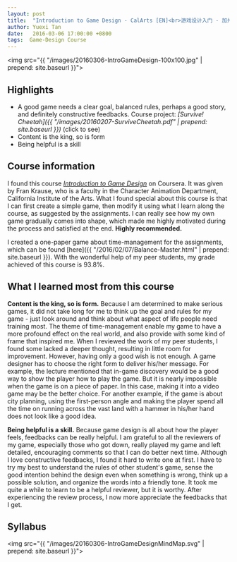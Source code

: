 ```yaml
---
layout: post
title:  "Introduction to Game Design - CalArts [EN]<br>游戏设计入门 - 加州艺术学院 [英文]"
author: Yuexi Tan
date:   2016-03-06 17:00:00 +0800
tags:  Game-Design Course
---
```


<img src="{{ "/images/20160306-IntroGameDesign-100x100.jpg" | prepend: site.baseurl }}">

## Highlights

+ A good game needs a clear goal, balanced rules, perhaps a good story, and definitely constructive feedbacks. Course project: *[Survive! Cheetah]({{ "/images/20160207-SurviveCheetah.pdf" | prepend: site.baseurl }})* (click to see)
+ Content is the king, so is form
+ Being helpful is a skill

## Course information

I found this course *[Introduction to Game Design](https://www.coursera.org/learn/game-design)* on Coursera. It was given by Fran Krause, who is a faculty in the Character Animation Department, California Institute of the Arts. What I found special about this course is that I can first create a simple game, then modify it using what I learn along the course, as suggested by the assignments. I can really see how my own game gradually comes into shape, which made me highly motivated during the process and satisfied at the end. **Highly recommended.**

I created a one-paper game about time-management for the assignments, which can be found [here]({{ "/2016/02/07/Balance-Master.html" | prepend: site.baseurl }}). With the wonderful help of my peer students, my grade achieved of this course is 93.8%.

## What I learned most from this course

**Content is the king, so is form.** Because I am determined to make serious games, it did not take long for me to think up the goal and rules for my game - just look around and think about what aspect of life people need training most. The theme of time-management enable my game to have a more profound effect on the real world, and also provide with some kind of frame that inspired me. When I reviewed the work of my peer students, I found some lacked a deeper thought, resulting in little room for improvement. However, having only a good wish is not enough. A game designer has to choose the right form to deliver his/her message. For example, the lecture mentioned that in-game discovery would be a good way to show the player how to play the game. But it is nearly impossible when the game is on a piece of paper. In this case, making it into a video game may be the better choice. For another example, if the game is about city planning, using the first-person angle and making the player spend all the time on running across the vast land with a hammer in his/her hand does not look like a good idea.

**Being helpful is a skill.** Because game design is all about how the player feels, feedbacks can be really helpful. I am grateful to all the reviewers of my game, especially those who got down, really played my game and left detailed, encouraging comments so that I can do better next time. Although I love constructive feedbacks, I found it hard to write one at first. I have to try my best to understand the rules of other student's game, sense the good intention behind the design even when something is wrong, think up a possible solution, and organize the words into a friendly tone. It took me quite a while to learn to be a helpful reviewer, but it is worthy. After experiencing the review process, I now more appreciate the feedbacks that I get.

## Syllabus

<img src="{{ "/images/20160306-IntroGameDesignMindMap.svg" | prepend: site.baseurl }}">
